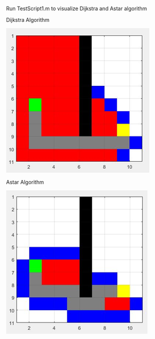 Run TestScript1.m to visualize Dijkstra and Astar algorithm

Dijkstra Algorithm

![Dijkstra Algorithm](Dijkstra.JPG)


Astar Algorithm

![A*](Astar.JPG)
